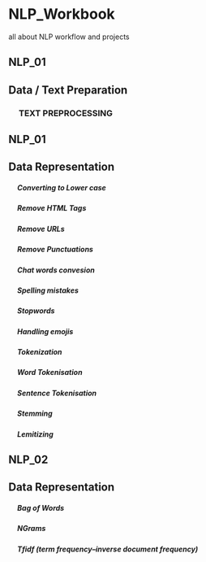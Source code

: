 # NLP_Workbook
all about NLP workflow and projects


## NLP_01
  ## Data / Text Preparation 
   ###  &emsp; TEXT PREPROCESSING

## NLP_01
  ## Data Representation
   ##### &emsp; Converting to Lower case
   ##### &emsp; Remove HTML Tags
   ##### &emsp; Remove URLs
   ##### &emsp; Remove Punctuations
   ##### &emsp; Chat words convesion
   ##### &emsp; Spelling mistakes
   ##### &emsp; Stopwords
   ##### &emsp; Handling emojis
   ##### &emsp; Tokenization
   ##### &emsp; Word Tokenisation
   ##### &emsp; Sentence Tokenisation
   ##### &emsp; Stemming
   ##### &emsp; Lemitizing
## NLP_02
  ## Data Representation
   ##### &emsp; Bag of Words
   ##### &emsp; NGrams
   ##### &emsp; Tfidf (term frequency–inverse document frequency)
 
